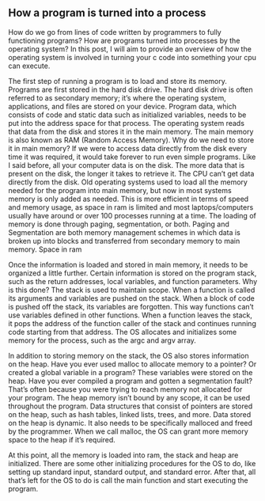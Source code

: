 ## How a program is turned into a process



How do we go from lines of code written by programmers to fully functioning programs? How are programs turned into processes by the operating system? In this post, I will aim to provide an overview of how the operating system is involved in turning your c code into something your cpu can execute.



The first step of running a program is to load and store its memory. Programs are first stored in the hard disk drive. The hard disk drive is often referred to as secondary memory; it’s where the operating system, applications, and files are stored on your device. Program data, which consists of code and static data such as initialized variables, needs to be put into the address space for that process. The operating system reads that data from the disk and stores it in the main memory. The main memory is also known as RAM (Random Access Memory). Why do we need to store it in main memory? If we were to access data directly from the disk every time it was required, it would take forever to run even simple programs. Like I said before, all your computer data is on the disk. The more data that is present on the disk, the longer it takes to retrieve it. The CPU can’t get data directly from the disk. Old operating systems used to load all the memory needed for the program into main memory, but now in most systems memory is only added as needed. This is more efficient in terms of speed and memory usage, as space in ram is limited and most laptops/computers usually have around or over 100 processes running at a time. The loading of memory is done through paging, segmentation, or both. Paging and Segmentation are both memory management schemes in which data is broken up into blocks and transferred from secondary memory to main memory.  Space in ram 



Once the information is loaded and stored in main memory, it needs to be organized a little further. Certain information is stored on the program stack, such as the return addresses, local variables, and function parameters. Why is this done? The stack is used to maintain scope. When a function is called its arguments and variables are pushed on the stack. When a block of code is pushed off the stack, its variables are forgotten. This way functions can’t use variables defined in other functions. When a function leaves the stack, it pops the address of the function caller of the stack and continues running code starting from that address. The OS allocates and initializes some memory for the process, such as the argc and argv array. 



In addition to storing memory on the stack, the OS also stores information on the heap. Have you ever used malloc to allocate memory to a pointer? Or created a global variable in a program? These variables were stored on the heap. Have you ever compiled a program and gotten a segmentation fault? That’s often because you were trying to reach memory not allocated for your program. The heap memory isn’t bound by any scope, it can be used throughout the program. Data structures that consist of pointers are stored on the heap, such as hash tables, linked lists, trees, and more. Data stored on the heap is dynamic. It also needs to be specifically malloced and freed by the programmer. When we call malloc, the OS can grant more memory space to the heap if it’s required. 



At this point, all the memory is loaded into ram, the stack and heap are initialized. There are some other initializing procedures for the OS to do, like setting up standard input, standard output, and standard error.  After that, all that’s left for the OS to do is call the main function and start executing the program. 


